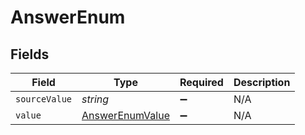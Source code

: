 # AnswerEnum


## Fields

| Field                                                     | Type                                                      | Required                                                  | Description                                               |
| --------------------------------------------------------- | --------------------------------------------------------- | --------------------------------------------------------- | --------------------------------------------------------- |
| `sourceValue`                                             | *string*                                                  | :heavy_minus_sign:                                        | N/A                                                       |
| `value`                                                   | [AnswerEnumValue](../../models/shared/answerenumvalue.md) | :heavy_minus_sign:                                        | N/A                                                       |